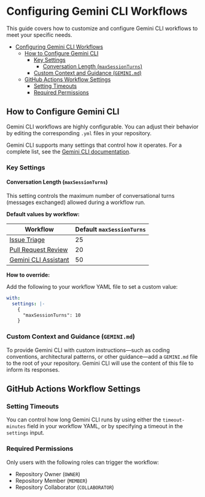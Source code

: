 # Configuring Gemini CLI Workflows

This guide covers how to customize and configure Gemini CLI workflows to meet your specific needs.

- [Configuring Gemini CLI Workflows](#configuring-gemini-cli-workflows)
  - [How to Configure Gemini CLI](#how-to-configure-gemini-cli)
    - [Key Settings](#key-settings)
      - [Conversation Length (`maxSessionTurns`)](#conversation-length-maxsessionturns)
    - [Custom Context and Guidance (`GEMINI.md`)](#custom-context-and-guidance-geminimd)
  - [GitHub Actions Workflow Settings](#github-actions-workflow-settings)
    - [Setting Timeouts](#setting-timeouts)
    - [Required Permissions](#required-permissions)

## How to Configure Gemini CLI

Gemini CLI workflows are highly configurable. You can adjust their behavior by editing the corresponding `.yml` files in your repository.

Gemini CLI supports many settings that control how it operates. For a complete list, see the [Gemini CLI documentation](https://github.com/google-gemini/gemini-cli/blob/main/docs/cli/configuration.md#available-settings-in-settingsjson).

### Key Settings

#### Conversation Length (`maxSessionTurns`)

This setting controls the maximum number of conversational turns (messages exchanged) allowed during a workflow run.

**Default values by workflow:**

| Workflow                             | Default `maxSessionTurns` |
| ------------------------------------ | ------------------------- |
| [Issue Triage](./issue-triage)       | 25                        |
| [Pull Request Review](./pr-review)   | 20                        |
| [Gemini CLI Assistant](./gemini-cli) | 50                        |

**How to override:**

Add the following to your workflow YAML file to set a custom value:

```yaml
with:
  settings: |-
    {
      "maxSessionTurns": 10
    }
```

### Custom Context and Guidance (`GEMINI.md`)

To provide Gemini CLI with custom instructions—such as coding conventions, architectural patterns, or other guidance—add a `GEMINI.md` file to the root of your repository. Gemini CLI will use the content of this file to inform its responses.

## GitHub Actions Workflow Settings

### Setting Timeouts

You can control how long Gemini CLI runs by using either the `timeout-minutes` field in your workflow YAML, or by specifying a timeout in the `settings` input.

### Required Permissions

Only users with the following roles can trigger the workflow:

- Repository Owner (`OWNER`)
- Repository Member (`MEMBER`)
- Repository Collaborator (`COLLABORATOR`)
